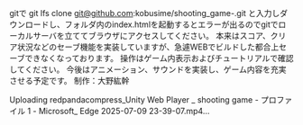 gitで
git lfs clone git@github.com:kobusime/shooting_game-.git
と入力しダウンロードし、フォルダ内のindex.htmlを起動するとエラーが出るのでgitでローカルサーバを立ててブラウザにアクセスしてください。
本来はスコア、クリア状況などのセーブ機能を実装していますが、急遽WEBでビルドした都合上セーブできなくなっております。
操作はゲーム内表示およびチュートリアルで確認してください。
今後はアニメーション、サウンドを実装し、ゲーム内容を充実させる予定です。
制作：大野紘幹




Uploading redpandacompress_Unity Web Player _ shooting game - プロファイル 1 - Microsoft_ Edge 2025-07-09 23-39-07.mp4…

